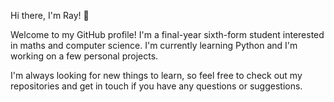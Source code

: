 Hi there, I'm Ray! 👋
 
Welcome to my GitHub profile! I'm a final-year sixth-form student interested in maths and computer science. I'm currently learning Python and I'm working on a few personal projects.

I'm always looking for new things to learn, so feel free to check out my repositories and get in touch if you have any questions or suggestions.

<!--
**ray074/ray074** is a ✨ _special_ ✨ repository because its `README.md` (this file) appears on your GitHub profile.

Here are some ideas to get you started:

- 🔭 I’m currently working on ...
- 🌱 I’m currently learning ...
- 👯 I’m looking to collaborate on ...
- 🤔 I’m looking for help with ...
- 💬 Ask me about ...
- 📫 How to reach me: ...
- 😄 Pronouns: ...
- ⚡ Fun fact: ...
-->
